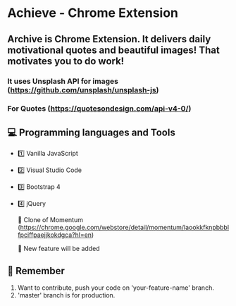 # Achieve - Chrome Extension 

## Archive is Chrome Extension. It delivers daily motivational quotes and beautiful images! That motivates you to do work!

### It uses Unsplash API for images (https://github.com/unsplash/unsplash-js)

### For Quotes (https://quotesondesign.com/api-v4-0/)

## 💻 Programming languages and Tools

- 1️⃣ Vanilla JavaScript

- 2️⃣ Visual Studio Code

- 3️⃣ Bootstrap 4

- 4️⃣ jQuery

  

  💩 Clone of Momentum (https://chrome.google.com/webstore/detail/momentum/laookkfknpbbblfpciffpaejjkokdgca?hl=en)

  💬  New feature will be added

## 📢 Remember 

1. Want to contribute, push your code on 'your-feature-name' branch.
2. 'master' branch is for production.
